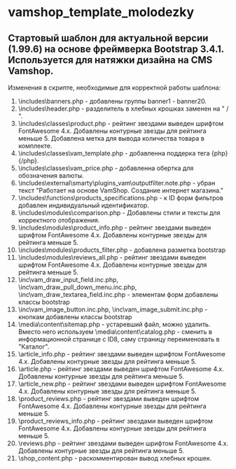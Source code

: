# vamshop_template_molodezky
 
 Стартовый шаблон для актуальной версии (1.99.6) на основе фреймверка Bootstrap 3.4.1. Используется для натяжки дизайна на CMS Vamshop.
 -
 Изменения в скрипте, необходимые для корректной работы шаблона:
 1. \includes\banners.php - добавлены группы banner1 - banner20.
 2. \includes\header.php - разделитель в хлебных крошках заменен на " / ".
 3. \includes\classes\product.php - рейтинг звездами выведен шрифтом FontAwesome 4.x. Добавлены контурные звезды для рейтинга меньше 5. Добавлена метка для вывода количества товара в комплекте.
 4. \includes\classes\vam_template.php - добавленна поддерка тега {php}{/php}.
 5. \includes\classes\vam_price.php - добавленна обертка для обозначения валюты.
 6. \includes\external\smarty\plugins_vam\outputfilter.note.php - убран текст "Работает на основе VamShop. Создание интернет магазина."
 7. \includes\functions\products_specifications.php - к ID форм фильтров добавлен индивидуальный идентификатор.
 8. \includes\modules\comparison.php - Добавлены стили и тексты для корректного отображения.
 9. \includes\modules\product_info.php - рейтинг звездами выведен шрифтом FontAwesome 4.x. Добавлены контурные звезды для рейтинга меньше 5.
 10. \includes\modules\products_filter.php - добавлена разметка bootstrap
 11. \includes\modules\reviews_all.php - рейтинг звездами выведен шрифтом FontAwesome 4.x. Добавлены контурные звезды для рейтинга меньше 5.
 12. \inc\vam_draw_input_field.inc.php, \inc\vam_draw_pull_down_menu.inc.php, \inc\vam_draw_textarea_field.inc.php - элементам форм добавлены классы bootstrap
 13. \inc\vam_image_button.inc.php, \inc\vam_image_submit.inc.php - кнопкам добавлены классы bootstrap
 14. \media\content\sitemap.php - устаревший файл, можно удалить. Вместо него используем \media\content\catalog.php - сменить в информационной странице с ID8, саму страницу переименовать в "Каталог".
 15. \article_info.php - рейтинг звездами выведен шрифтом FontAwesome 4.x. Добавлены контурные звезды для рейтинга меньше 5.
 16. \article.php - рейтинг звездами выведен шрифтом FontAwesome 4.x. Добавлены контурные звезды для рейтинга меньше 5.
 17. \article_new.php - рейтинг звездами выведен шрифтом FontAwesome 4.x. Добавлены контурные звезды для рейтинга меньше 5.
 18. \product_reviews.php - рейтинг звездами выведен шрифтом FontAwesome 4.x. Добавлены контурные звезды для рейтинга меньше 5.
 19. \product_reviews_info.php - рейтинг звездами выведен шрифтом FontAwesome 4.x. Добавлены контурные звезды для рейтинга меньше 5.
 20. \reviews.php - рейтинг звездами выведен шрифтом FontAwesome 4.x. Добавлены контурные звезды для рейтинга меньше 5.
 21. \shop_content.php - раскомментирован вывод хлебных крошек.